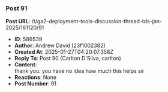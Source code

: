 ### Post 91
**Post URL**: /t/ga2-deployment-tools-discussion-thread-tds-jan-2025/161120/91
- **ID**: 586539
- **Author**: Andrew David (23f1002382)
- **Created At**: 2025-01-27T04:20:07.358Z
- **Reply To**: Post 90 (Carlton D'Silva, carlton)
- **Content**:  
  thank you. you have no idea how much this helps sir
- **Reactions**: None
- **Post Number**: 91

